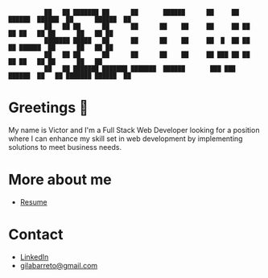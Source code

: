 

```
          ██   ██ ███████ ██      ██       ██████      ██     ██  ██████  ██████  ██      ██████  ██ 
          ██   ██ ██      ██      ██      ██    ██     ██     ██ ██    ██ ██   ██ ██      ██   ██ ██ 
          ███████ █████   ██      ██      ██    ██     ██  █  ██ ██    ██ ██████  ██      ██   ██ ██ 
          ██   ██ ██      ██      ██      ██    ██     ██ ███ ██ ██    ██ ██   ██ ██      ██   ██    
          ██   ██ ███████ ███████ ███████  ██████       ███ ███   ██████  ██   ██ ███████ ██████  ██
```


# Greetings :vulcan_salute:

My name is Victor and I'm a Full Stack Web Developer looking for a position where I can enhance my skill set in web development by implementing solutions to meet business needs.

# More about me

- [Resume](https://resume.io/r/Lc8xknv5L "Resume")

# Contact

- [LinkedIn](https://www.linkedin.com/in/victorgb/ "LinkedIn")
- [gilabarreto@gmail.com](mailto:rohitjain19060@gmail.com?subject=Hi "Hi!")
